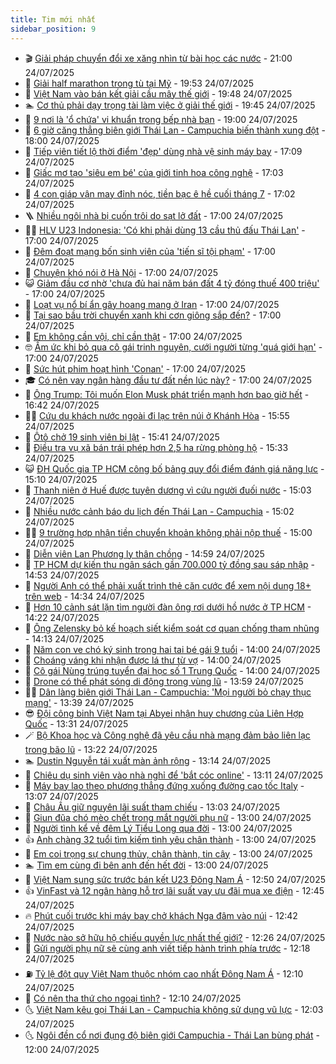 ```yaml
---
title: Tim mới nhất
sidebar_position: 9
---
```


<!-- vnexpress-tin-moi-nhat:START -->
- 🎬 [Giải pháp chuyển đổi xe xăng nhìn từ bài học các nước](https://vnexpress.net/giai-phap-chuyen-doi-xe-xang-nhin-tu-bai-hoc-cac-nuoc-4918610.html) - 21:00 24/07/2025
- 🐎 [Giải half marathon trong tù tại Mỹ](https://vnexpress.net/giai-half-marathon-trong-tu-tai-my-4918172.html) - 19:53 24/07/2025
- 🦍 [Việt Nam vào bán kết giải cầu mây thế giới](https://vnexpress.net/viet-nam-vao-ban-ket-giai-cau-may-the-gioi-4918579.html) - 19:48 24/07/2025
- 🏊 [Cơ thủ phải dạy trọng tài làm việc ở giải thế giới](https://vnexpress.net/co-thu-phai-day-trong-tai-lam-viec-o-giai-the-gioi-4918617.html) - 19:45 24/07/2025
- 🎊 [9 nơi là &#39;ổ chứa&#39; vi khuẩn trong bếp nhà bạn](https://vnexpress.net/9-noi-la-o-chua-vi-khuan-trong-bep-nha-ban-4917156.html) - 19:00 24/07/2025
- 🎃 [6 giờ căng thẳng biên giới Thái Lan - Campuchia biến thành xung đột](https://vnexpress.net/6-gio-cang-thang-bien-gioi-thai-lan-campuchia-bien-thanh-xung-dot-4918572.html) - 18:00 24/07/2025
- 🧰 [Tiếp viên tiết lộ thời điểm &#39;đẹp&#39; dùng nhà vệ sinh máy bay](https://vnexpress.net/tiep-vien-tiet-lo-thoi-diem-dep-dung-nha-ve-sinh-may-bay-4917527.html) - 17:09 24/07/2025
- 🔭 [Giấc mơ tạo &#39;siêu em bé&#39; của giới tinh hoa công nghệ](https://vnexpress.net/giac-mo-tao-sieu-em-be-cua-gioi-tinh-hoa-cong-nghe-4915520.html) - 17:03 24/07/2025
- 🫶 [4 con giáp vận may đỉnh nóc, tiền bạc ê hề cuối tháng 7](https://vnexpress.net/van-may-12-con-giap-con-giap-may-man-hom-nay-ngay-25-7-4-con-giap-van-may-dinh-noc-tien-bac-e-he-cuoi-thang-7-4918340.html) - 17:02 24/07/2025
- 🪜 [Nhiều ngôi nhà bị cuốn trôi do sạt lở đất](https://vnexpress.net/nhieu-ngoi-nha-bi-cuon-troi-do-sat-lo-dat-4918589.html) - 17:00 24/07/2025
- 👨‍🏫 [HLV U23 Indonesia: &#39;Có khi phải dùng 13 cầu thủ đấu Thái Lan&#39;](https://vnexpress.net/hlv-u23-indonesia-co-khi-phai-dung-13-cau-thu-dau-thai-lan-4918566.html) - 17:00 24/07/2025
- 🎊 [Đêm đoạt mạng bốn sinh viên của &#39;tiến sĩ tội phạm&#39;](https://vnexpress.net/dem-doat-mang-bon-sinh-vien-cua-tien-si-toi-pham-4918558.html) - 17:00 24/07/2025
- 🎊 [Chuyện khó nói ở Hà Nội](https://vnexpress.net/chuyen-kho-noi-o-ha-noi-4918495.html) - 17:00 24/07/2025
- 😺 [Giảm đầu cơ nhờ &#39;chưa đủ hai năm bán đất 4 tỷ đóng thuế 400 triệu&#39;](https://vnexpress.net/dat-nen-tinh-ap-thue-20-lai-ban-bat-dong-san-gia-nha-dat-tp-hcm-7-2025-tac-dong-cua-thue-ban-dat-4918398.html) - 17:00 24/07/2025
- 🐘 [Loạt vụ nổ bí ẩn gây hoang mang ở Iran](https://vnexpress.net/loat-vu-no-bi-an-gay-hoang-mang-o-iran-4918195.html) - 17:00 24/07/2025
- 🌁 [Tại sao bầu trời chuyển xanh khi cơn giông sắp đến?](https://vnexpress.net/tai-sao-bau-troi-chuyen-xanh-khi-con-giong-sap-den-4918184.html) - 17:00 24/07/2025
- 🐲 [Em không cần vội, chỉ cần thật](https://vnexpress.net/em-khong-can-voi-chi-can-that-4917447.html) - 17:00 24/07/2025
- 🤓 [Ấm ức khi bỏ qua cô gái trinh nguyên, cưới người từng &#39;quá giới hạn&#39;](https://vnexpress.net/ngoai-tinh-tu-tuong-trinh-tiet-am-uc-khi-bo-qua-co-gai-trinh-nguyen-cuoi-nguoi-tung-qua-gioi-han-4917215.html) - 17:00 24/07/2025
- 💪 [Sức hút phim hoạt hình &#39;Conan&#39;](https://vnexpress.net/suc-hut-phim-hoat-hinh-conan-4917212.html) - 17:00 24/07/2025
- 🎓 [Có nên vay ngân hàng đầu tư đất nền lúc này?](https://vnexpress.net/co-nen-vay-ngan-hang-dau-tu-dat-nen-luc-nay-4910958.html) - 17:00 24/07/2025
- 🫣 [Ông Trump: Tôi muốn Elon Musk phát triển mạnh hơn bao giờ hết](https://vnexpress.net/ong-trump-toi-muon-elon-musk-phat-trien-manh-hon-bao-gio-het-4918606.html) - 16:42 24/07/2025
- 🧑‍💻 [Cứu du khách nước ngoài đi lạc trên núi ở Khánh Hòa](https://vnexpress.net/cuu-du-khach-nuoc-ngoai-di-lac-tren-nui-o-khanh-hoa-4918607.html) - 15:55 24/07/2025
- 🐲 [Ôtô chở 19 sinh viên bị lật](https://vnexpress.net/oto-cho-19-sinh-vien-bi-lat-4918605.html) - 15:41 24/07/2025
- 🌝 [Điều tra vụ xã bán trái phép hơn 2,5 ha rừng phòng hộ](https://vnexpress.net/dieu-tra-vu-xa-ban-trai-phep-hon-2-5-ha-rung-phong-ho-4918598.html) - 15:33 24/07/2025
- 😺 [ĐH Quốc gia TP HCM công bố bảng quy đổi điểm đánh giá năng lực](https://vnexpress.net/bang-quy-doi-diem-thi-danh-gia-nang-luc-dai-hoc-quoc-gia-tp-hcm-2025-4918588.html) - 15:10 24/07/2025
- 🐎 [Thanh niên ở Huế được tuyên dương vì cứu người đuối nước](https://vnexpress.net/thanh-nien-o-hue-duoc-tuyen-duong-vi-cuu-nguoi-duoi-nuoc-4918596.html) - 15:03 24/07/2025
- 🎡 [Nhiều nước cảnh báo du lịch đến Thái Lan - Campuchia](https://vnexpress.net/nhieu-nuoc-canh-bao-du-lich-den-thai-lan-campuchia-4918559.html) - 15:02 24/07/2025
- 👨‍🏫 [9 trường hợp nhận tiền chuyển khoản không phải nộp thuế](https://vnexpress.net/9-truong-hop-nhan-tien-chuyen-khoan-khong-phai-nop-thue-4917560.html) - 15:00 24/07/2025
- 🦆 [Diễn viên Lan Phương ly thân chồng](https://vnexpress.net/dien-vien-lan-phuong-ly-than-chong-4918585.html) - 14:59 24/07/2025
- 🚦 [TP HCM dự kiến thu ngân sách gần 700.000 tỷ đồng sau sáp nhập](https://vnexpress.net/tp-hcm-du-kien-thu-ngan-sach-gan-700-000-ty-dong-sau-sap-nhap-4918597.html) - 14:53 24/07/2025
- 💫 [Người Anh có thể phải xuất trình thẻ căn cước để xem nội dung 18+ trên web](https://vnexpress.net/nguoi-anh-co-the-phai-xuat-trinh-the-can-cuoc-de-xem-noi-dung-18-tren-web-4918587.html) - 14:34 24/07/2025
- 🎉 [Hơn 10 cảnh sát lặn tìm người đàn ông rơi dưới hồ nước ở TP HCM](https://vnexpress.net/hon-10-canh-sat-lan-tim-nguoi-dan-ong-roi-duoi-ho-nuoc-o-tp-hcm-4918593.html) - 14:22 24/07/2025
- 🌋 [Ông Zelensky bỏ kế hoạch siết kiểm soát cơ quan chống tham nhũng](https://vnexpress.net/ong-zelensky-bo-ke-hoach-siet-kiem-soat-co-quan-chong-tham-nhung-4918590.html) - 14:13 24/07/2025
- 🤖 [Năm con ve chó ký sinh trong hai tai bé gái 9 tuổi](https://vnexpress.net/nam-con-ve-cho-ky-sinh-trong-hai-tai-be-gai-9-tuoi-4918575.html) - 14:00 24/07/2025
- 🦏 [Choáng váng khi nhận được lá thư từ vợ](https://vnexpress.net/choang-vang-khi-nhan-duoc-la-thu-tu-vo-4918345.html) - 14:00 24/07/2025
- 🦩 [Cô gái Nùng trúng tuyển đại học số 1 Trung Quốc](https://vnexpress.net/co-gai-nung-trung-tuyen-dai-hoc-so-1-trung-quoc-4917305.html) - 14:00 24/07/2025
- 👺 [Drone có thể phát sóng di động trong vùng lũ](https://vnexpress.net/drone-co-the-phat-song-di-dong-trong-vung-lu-4918573.html) - 13:59 24/07/2025
- 🧑‍🏫 [Dân làng biên giới Thái Lan - Campuchia: &#39;Mọi người bỏ chạy thục mạng&#39;](https://vnexpress.net/dan-lang-bien-gioi-thai-lan-campuchia-moi-nguoi-bo-chay-thuc-mang-4918518.html) - 13:39 24/07/2025
- 😎 [Đội công binh Việt Nam tại Abyei nhận huy chương của Liên Hợp Quốc](https://vnexpress.net/doi-cong-binh-viet-nam-tai-abyei-nhan-huy-chuong-cua-lien-hop-quoc-4918569.html) - 13:31 24/07/2025
- 🪄 [Bộ Khoa học và Công nghệ đã yêu cầu nhà mạng đảm bảo liên lạc trong bão lũ](https://vnexpress.net/bo-khoa-hoc-va-cong-nghe-da-yeu-cau-nha-mang-dam-bao-lien-lac-trong-bao-lu-4918567.html) - 13:22 24/07/2025
- 🏊 [Dustin Nguyễn tái xuất màn ảnh rộng](https://vnexpress.net/dustin-nguyen-tai-xuat-man-anh-rong-4918510.html) - 13:14 24/07/2025
- 💃 [Chiêu dụ sinh viên vào nhà nghỉ để &#39;bắt cóc online&#39;](https://vnexpress.net/chieu-du-sinh-vien-vao-nha-nghi-de-bat-coc-online-4918565.html) - 13:11 24/07/2025
- 🦆 [Máy bay lao theo phương thẳng đứng xuống đường cao tốc Italy](https://vnexpress.net/may-bay-lao-theo-phuong-thang-dung-xuong-duong-cao-toc-italy-4918541.html) - 13:07 24/07/2025
- 🎊 [Châu Âu giữ nguyên lãi suất tham chiếu](https://vnexpress.net/chau-au-giu-nguyen-lai-suat-tham-chieu-4918580.html) - 13:03 24/07/2025
- 👺 [Giun đũa chó mèo chết trong mắt người phụ nữ](https://vnexpress.net/giun-dua-cho-meo-chet-trong-mat-nguoi-phu-nu-4918490.html) - 13:00 24/07/2025
- 🎡 [Người tình kể về đêm Lý Tiểu Long qua đời](https://vnexpress.net/nguoi-tinh-ke-ve-dem-ly-tieu-long-qua-doi-4918437.html) - 13:00 24/07/2025
- 👍 [Anh chàng 32 tuổi tìm kiếm tình yêu chân thành](https://vnexpress.net/anh-chang-32-tuoi-tim-kiem-tinh-yeu-chan-thanh-4917446.html) - 13:00 24/07/2025
- 🐎 [Em coi trọng sự chung thủy, chân thành, tin cậy](https://vnexpress.net/em-coi-trong-su-chung-thuy-chan-thanh-tin-cay-4917441.html) - 13:00 24/07/2025
- 🏊 [Tìm em cùng đi bên anh đến hết đời](https://vnexpress.net/tim-em-cung-di-ben-anh-den-het-doi-4917438.html) - 13:00 24/07/2025
- 🦩 [Việt Nam sung sức trước bán kết U23 Đông Nam Á](https://vnexpress.net/viet-nam-sung-suc-truoc-ban-ket-u23-dong-nam-a-4918571.html) - 12:50 24/07/2025
- 👍 [VinFast và 12 ngân hàng hỗ trợ lãi suất vay ưu đãi mua xe điện](https://vnexpress.net/vinfast-va-12-ngan-hang-ho-tro-lai-suat-vay-uu-dai-mua-xe-dien-4918555.html) - 12:45 24/07/2025
- 🔥 [Phút cuối trước khi máy bay chở khách Nga đâm vào núi](https://vnexpress.net/phut-cuoi-truoc-khi-may-bay-cho-khach-nga-dam-vao-nui-4918553.html) - 12:42 24/07/2025
- 💄 [Nước nào sở hữu hộ chiếu quyền lực nhất thế giới?](https://vnexpress.net/nuoc-nao-so-huu-ho-chieu-quyen-luc-nhat-the-gioi-4918544.html) - 12:26 24/07/2025
- 🤡 [Gửi người phụ nữ sẽ cùng anh viết tiếp hành trình phía trước](https://vnexpress.net/gui-nguoi-phu-nu-se-cung-anh-viet-tiep-hanh-trinh-phia-truoc-4917437.html) - 12:18 24/07/2025
- ⛽️ [Tỷ lệ đột quỵ Việt Nam thuộc nhóm cao nhất Đông Nam Á](https://vnexpress.net/ty-le-dot-quy-viet-nam-thuoc-nhom-cao-nhat-dong-nam-a-4918419.html) - 12:10 24/07/2025
- 🚀 [Có nên tha thứ cho ngoại tình?](https://vnexpress.net/co-nen-tha-thu-cho-ngoai-tinh-4918503.html) - 12:10 24/07/2025
- 🌜 [Việt Nam kêu gọi Thái Lan - Campuchia không sử dụng vũ lực](https://vnexpress.net/viet-nam-keu-goi-thai-lan-campuchia-khong-su-dung-vu-luc-4918570.html) - 12:03 24/07/2025
- 🌜 [Ngôi đền cổ nơi đụng độ biên giới Campuchia - Thái Lan bùng phát](https://vnexpress.net/ngoi-den-co-noi-dung-do-bien-gioi-campuchia-thai-lan-bung-phat-4918519.html) - 12:00 24/07/2025<!-- vnexpress-tin-moi-nhat:END -->

